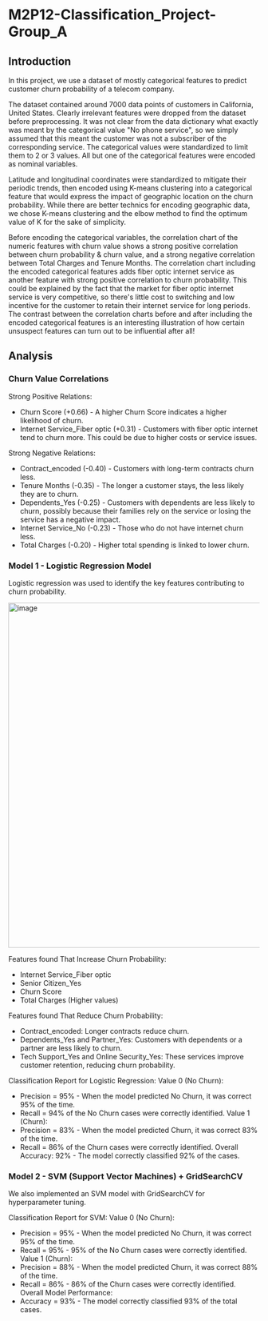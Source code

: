 # M2P12-Classification_Project-Group_A

## Introduction

In this project, we use a dataset of mostly categorical features to predict customer churn probability of a telecom company.

The dataset contained around 7000 data points of customers in California, United States. Clearly irrelevant features were dropped from the dataset before preprocessing. It was not clear from the data dictionary what exactly was meant by the categorical value "No phone service", so we simply assumed that this meant the customer was not a subscriber of the corresponding service. The categorical values were standardized to limit them to 2 or 3 values. All but one of the categorical features were encoded as nominal variables.

Latitude and longitudinal coordinates were standardized to mitigate their periodic trends, then encoded using K-means clustering into a categorical feature that would express the impact of geographic location on the churn probability. While there are better technics for encoding geographic data, we chose K-means clustering and the elbow method to find the optimum value of K for the sake of simplicity. 

Before encoding the categorical variables, the correlation chart of the numeric features with churn value shows a strong positive correlation between churn probability & churn value, and a strong negative correlation between Total Charges and Tenure Months. The correlation chart including the encoded categorical features adds fiber optic internet service as another feature with strong positive correlation to churn probability. This could be explained by the fact that the market for fiber optic internet service is very competitive, so there's little cost to switching and low incentive for the customer to retain their internet service for long periods. The contrast between the correlation charts before and after including the encoded categorical features is an interesting illustration of how certain unsuspect features can turn out to be influential after all!

## Analysis
### Churn Value Correlations
Strong Positive Relations:
- Churn Score (+0.66) - A higher Churn Score indicates a higher likelihood of churn. 
- Internet Service_Fiber optic (+0.31) - Customers with fiber optic internet tend to churn more. This could be due to higher costs or service issues.
 
Strong Negative Relations:
- Contract_encoded (-0.40) - Customers with long-term contracts churn less.
- Tenure Months (-0.35) - The longer a customer stays, the less likely they are to churn.
- Dependents_Yes (-0.25) - Customers with dependents are less likely to churn, possibly because their families rely on the service or losing the service has a negative impact.
- Internet Service_No (-0.23) - Those who do not have internet churn less.
- Total Charges (-0.20) - Higher total spending is linked to lower churn.

### Model 1 - Logistic Regression Model
Logistic regression was used to identify the key features contributing to churn probability.

<img width="690" alt="image" src="https://github.com/user-attachments/assets/651baf0a-4570-4b62-a809-c2e750713d6c" />

Features found That Increase Churn Probability:
- Internet Service_Fiber optic
- Senior Citizen_Yes
- Churn Score
- Total Charges (Higher values)

Features found That Reduce Churn Probability:
- Contract_encoded: Longer contracts reduce churn.
- Dependents_Yes and Partner_Yes: Customers with dependents or a partner are less likely to churn.
- Tech Support_Yes and Online Security_Yes: These services improve customer retention, reducing churn probability.

Classification Report for Logistic Regression:
Value 0 (No Churn):
- Precision = 95% - When the model predicted No Churn, it was correct 95% of the time.
- Recall    = 94% of the No Churn cases were correctly identified.
Value 1 (Churn):
- Precision = 83% - When the model predicted Churn, it was correct 83% of the time.
- Recall    = 86% of the Churn cases were correctly identified.
Overall Accuracy: 92% - The model correctly classified 92% of the cases.

### Model 2 - SVM (Support Vector Machines) + GridSearchCV
We also implemented an SVM model with GridSearchCV for hyperparameter tuning.

Classification Report for SVM:
Value 0 (No Churn):
- Precision = 95% - When the model predicted No Churn, it was correct 95% of the time.
- Recall = 95% - 95% of the No Churn cases were correctly identified.
Value 1 (Churn):
- Precision = 88% - When the model predicted Churn, it was correct 88% of the time.
- Recall = 86% - 86% of the Churn cases were correctly identified.
Overall Model Performance:
- Accuracy = 93% - The model correctly classified 93% of the total cases.
